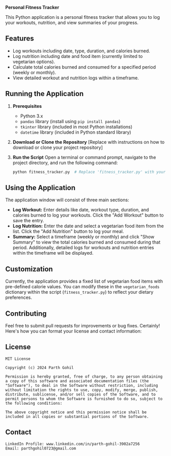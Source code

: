 **Personal Fitness Tracker**

This Python application is a personal fitness tracker that allows you to log your workouts, nutrition, and view summaries of your progress.

## Features

* Log workouts including date, type, duration, and calories burned.
* Log nutrition including date and food item (currently limited to vegetarian options).
* Calculate total calories burned and consumed for a specified period (weekly or monthly).
* View detailed workout and nutrition logs within a timeframe.

## Running the Application

1. **Prerequisites**
   - Python 3.x
   - `pandas` library (install using `pip install pandas`)
   - `tkinter` library (included in most Python installations)
   - `datetime` library (included in Python standard library)

2. **Download or Clone the Repository**
   [Replace with instructions on how to download or clone your project repository]

3. **Run the Script**
   Open a terminal or command prompt, navigate to the project directory, and run the following command:

   ```bash
   python fitness_tracker.py  # Replace 'fitness_tracker.py' with your actual script name
   ```

## Using the Application

The application window will consist of three main sections:

* **Log Workout:** Enter details like date, workout type, duration, and calories burned to log your workouts. Click the "Add Workout" button to save the entry.
* **Log Nutrition:** Enter the date and select a vegetarian food item from the list. Click the "Add Nutrition" button to log your meal.
* **Summary:** Select a timeframe (weekly or monthly) and click "Show Summary" to view the total calories burned and consumed during that period. Additionally, detailed logs for workouts and nutrition entries within the timeframe will be displayed.

## Customization

Currently, the application provides a fixed list of vegetarian food items with pre-defined calorie values. You can modify these in the `vegetarian_foods` dictionary within the script (`fitness_tracker.py`) to reflect your dietary preferences.

## Contributing

Feel free to submit pull requests for improvements or bug fixes.
Certainly! Here's how you can format your license and contact information:

## License

```
MIT License

Copyright (c) 2024 Parth Gohil

Permission is hereby granted, free of charge, to any person obtaining a copy of this software and associated documentation files (the "Software"), to deal in the Software without restriction, including without limitation the rights to use, copy, modify, merge, publish, distribute, sublicense, and/or sell copies of the Software, and to permit persons to whom the Software is furnished to do so, subject to the following conditions:

The above copyright notice and this permission notice shall be included in all copies or substantial portions of the Software.
```

## Contact

```
LinkedIn Profile: www.linkedin.com/in/parth-gohil-3902a7256
Email: parthgohil0723@gmail.com
```
